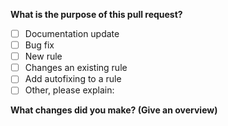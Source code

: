 **What is the purpose of this pull request?**

* [ ] Documentation update
* [ ] Bug fix
* [ ] New rule
* [ ] Changes an existing rule
* [ ] Add autofixing to a rule
* [ ] Other, please explain:

**What changes did you make? (Give an overview)**
